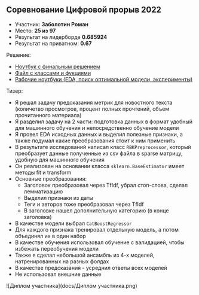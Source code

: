 ## Соревнование Цифровой прорыв 2022

- Участник: **Заболотин Роман**
- Место: **25 из 97**
- Результат на лидерборде **0.685924**
- Результат на приватном: **0.67**


Решение:

- [Ноутбук с финальным решением](Final%20notebook.ipynb)
- [Файл с классами и фукциями](utils.py)
- [Рабочие ноутбуки (EDA, поиск оптимальной модели, эксперименты)](working_notebooks)

Тизер:
 
- Я решал задачу предсказания метрик для новостного текста (количетво просмотров, процент полных прочтений, объем прочитанного материала)
- Я разделил задачу на 2 части: подготовка данных в формат удобный для машинного обучения и непосредственно обучение модели
- Я провел EDA исходных данных и выделил полезные признаки, а также подумал какие преобразования стоит к ним применить
- В результате исследований написал класс `RBKPreprocessor`, который преобразует данные полученные из csv файла в sparse матрицу, удобную для машинного обучения
- Он реализован на основании класса `sklearn.BaseEstimator` имеет методы fit и transform
- Основные преобразования:
  - Заголовок преобразовал через TfIdf, убрал стоп-слова, сделал лемматизацию
  - Выделил признаки из даты
  - Теги и авторов тоже преобразовал через TfIdf
  - В заголовке нашел дополнительную категорию (в конце заголовка)
- В качестве модели выбрал `CatBoostRegressor`
- Для каждого признака тренировал отдельную модель, а потом объединял их в один набор
- В качестве обучения использовал обучение с валидацией, чтобы избежать переобучения модели
- Также я сделал небольшой ансамбль из 4-х моделей, натренированных на разных фолдах
- В качестве предсказания - усреднил ответы всех моделей
- Не использовал внешние данные

![Диплом участника](docs/Диплом участника.png)